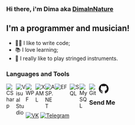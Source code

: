 ### Hi there, i'm Dima aka [DimaInNature](https://vk.com/dimainnature)

## I'm a programmer and musician!
- 👌🏻 I like to write code;
- 📚 I love learning;
- 🎵 I really like to play stringed instruments.

### Languages and Tools

<img align="left" alt="CSharp" width="26px" src="https://shwanoff.ru/wp-content/uploads/2018/06/logo-csharp.png" />
<img align="left" alt="Visual Studio" width="26px" src="https://upload.wikimedia.org/wikipedia/commons/thumb/5/59/Visual_Studio_Icon_2019.svg/1200px-Visual_Studio_Icon_2019.svg.png" />
<img align="left" alt="WPF" width="26px" src="https://external-content.duckduckgo.com/iu/?u=https%3A%2F%2Fcdn.ukad-group.com%2Fmedia%2F2536%2Fwpf-logo-175.png&f=1&nofb=1" />
<img align="left" alt="XAML" width="26px" src="https://img.icons8.com/metro/452/xaml.png" />
<img align="left" alt="ASP.NET" width="26px" src="https://fiverr-res.cloudinary.com/images/t_main1,q_auto,f_auto,q_auto,f_auto/gigs/158074977/original/bb18ce691b2723d2fc557a4336e8ff9eb3858b6c/develop-your-site-in-asp.png" />
<img align="left" alt="EF" width="40px" src="https://i.ytimg.com/vi/cIZB1wNMPlY/maxresdefault.jpg" />
<img align="left" alt="SQL" width="26px" src="https://3.bp.blogspot.com/-FsBMnutWWPM/WVtehboeURI/AAAAAAAABVc/Yt4l9KVoNFk1I_1B4B5R8oOd1Aom2z4-ACLcBGAs/s1600/sql-logo.png" />
<img align="left" alt="MySQL" width="26px" src="https://www.onepointltd.com/wp-content/uploads/2016/02/MySQL-icon.png" />
<img align="left" alt="Git" width="26px" src="https://upload.wikimedia.org/wikipedia/commons/thumb/3/3f/Git_icon.svg/1200px-Git_icon.svg.png" />
<img align="left" alt="GitHub" width="26px" src="https://raw.githubusercontent.com/github/explore/78df643247d429f6cc873026c0622819ad797942/topics/github/github.png" /></br>

### Send Me
[![VK](https://img.shields.io/badge/-VK-181818?style=for-the-badge&logo=VK)](https://vk.com/dimainnature)
[![Telegram](https://img.shields.io/badge/-Telegram-181818?style=for-the-badge&logo=telegram)](https://t.me/dimainnature)
